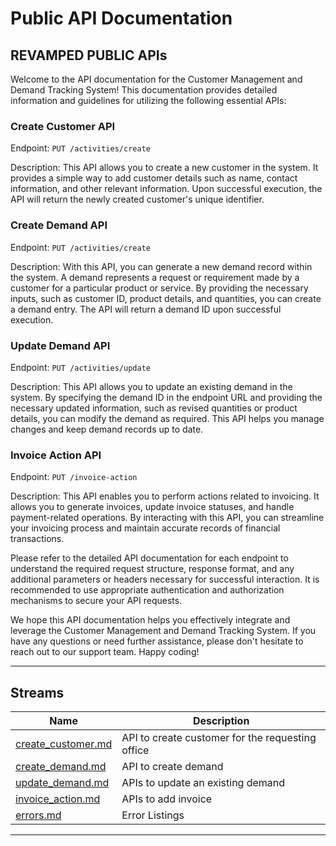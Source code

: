 # Public API Documentation
## REVAMPED PUBLIC APIs

Welcome to the API documentation for the Customer Management and Demand Tracking System! This documentation provides detailed information and guidelines for utilizing the following essential APIs:

### Create Customer API

Endpoint: `PUT /activities/create`

Description: This API allows you to create a new customer in the system. It provides a simple way to add customer details such as name, contact information, and other relevant information. Upon successful execution, the API will return the newly created customer's unique identifier.

### Create Demand API

Endpoint: `PUT /activities/create`

Description: With this API, you can generate a new demand record within the system. A demand represents a request or requirement made by a customer for a particular product or service. By providing the necessary inputs, such as customer ID, product details, and quantities, you can create a demand entry. The API will return a demand ID upon successful execution.


### Update Demand API

Endpoint: `PUT /activities/update`

Description: This API allows you to update an existing demand in the system. By specifying the demand ID in the endpoint URL and providing the necessary updated information, such as revised quantities or product details, you can modify the demand as required. This API helps you manage changes and keep demand records up to date.

### Invoice Action API

Endpoint: `PUT /invoice-action`

Description: This API enables you to perform actions related to invoicing. It allows you to generate invoices, update invoice statuses, and handle payment-related operations. By interacting with this API, you can streamline your invoicing process and maintain accurate records of financial transactions.

Please refer to the detailed API documentation for each endpoint to understand the required request structure, response format, and any additional parameters or headers necessary for successful interaction. It is recommended to use appropriate authentication and authorization mechanisms to secure your API requests.

We hope this API documentation helps you effectively integrate and leverage the Customer Management and Demand Tracking System. If you have any questions or need further assistance, please don't hesitate to reach out to our support team. Happy coding!

----
## Streams
| Name           | Description |
----------------|-------------
|[create_customer.md](./Create%20customer/create_customer.md) | API to create customer for the requesting office |
|[create_demand.md](./Create%20and%20update%20demand/create_demand.md) | API to create demand |
| [update_demand.md](./Create%20and%20update%20demand/update_demand.md) | APIs to update an existing demand |
| [invoice_action.md](./Invoice%20Action/invoice_action.md) | APIs to add invoice |
| [errors.md](./Error%20listings%20and%20Handling/errors.md) | Error Listings |
----


